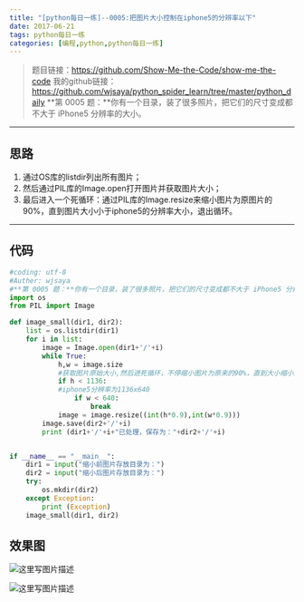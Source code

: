 ```yaml
---
title: "[python每日一练]--0005:把图片大小控制在iphone5的分辨率以下"
date: 2017-06-21
tags: python每日一练
categories: [编程,python,python每日一练]
---
```


> 题目链接：https://github.com/Show-Me-the-Code/show-me-the-code
我的github链接：https://github.com/wjsaya/python_spider_learn/tree/master/python_daily
> **第 0005 题：**你有一个目录，装了很多照片，把它们的尺寸变成都不大于 iPhone5 分辨率的大小。
<!--more-->

----------




思路
--

 1. 通过OS库的listdir列出所有图片；
 2. 然后通过PIL库的Image.open打开图片并获取图片大小；
 3. 最后进入一个死循环：通过PIL库的Image.resize来缩小图片为原图片的90%，直到图片大小小于iphone5的分辨率大小，退出循环。






----------


代码
--

``` python
#coding: utf-8
#Auther: wjsaya
#**第 0005 题：**你有一个目录，装了很多照片，把它们的尺寸变成都不大于 iPhone5 分辨率的大小。
import os
from PIL import Image

def image_small(dir1, dir2):
    list = os.listdir(dir1)
    for i in list:
        image = Image.open(dir1+'/'+i)
        while True:
            h,w = image.size
            #获取图片原始大小,然后进死循环，不停缩小图片为原来的90%，直到大小缩小为iphone5所支持的分辨率。
            if h < 1136:
            #iphone5分辨率为1136x640
                if w < 640:
                    break
            image = image.resize((int(h*0.9),int(w*0.9)))
        image.save(dir2+'/'+i)
        print (dir1+'/'+i+"已处理，保存为："+dir2+'/'+i)


if __name__ == "__main__":
    dir1 = input("缩小前图片存放目录为：")
    dir2 = input("缩小后图片存放目录为：")
    try:
        os.mkdir(dir2)
    except Exception:
        print (Exception)
    image_small(dir1, dir2)

```

效果图
--
![这里写图片描述](http://img.blog.csdn.net/20170621161852141?watermark/2/text/aHR0cDovL2Jsb2cuY3Nkbi5uZXQvc2F5YV93ag==/font/5a6L5L2T/fontsize/400/fill/I0JBQkFCMA==/dissolve/70/gravity/SouthEast)

![这里写图片描述](http://img.blog.csdn.net/20170621161903768?watermark/2/text/aHR0cDovL2Jsb2cuY3Nkbi5uZXQvc2F5YV93ag==/font/5a6L5L2T/fontsize/400/fill/I0JBQkFCMA==/dissolve/70/gravity/SouthEast)





